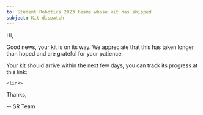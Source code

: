 ```yaml
---
to: Student Robotics 2023 teams whose kit has shipped
subject: Kit dispatch
---
```


Hi,

Good news, your kit is on its way. We appreciate that this has taken longer than
hoped and are grateful for your patience.

Your kit should arrive within the next few days, you can track its progress at
this link:

    <link>

Thanks,

-- SR Team
